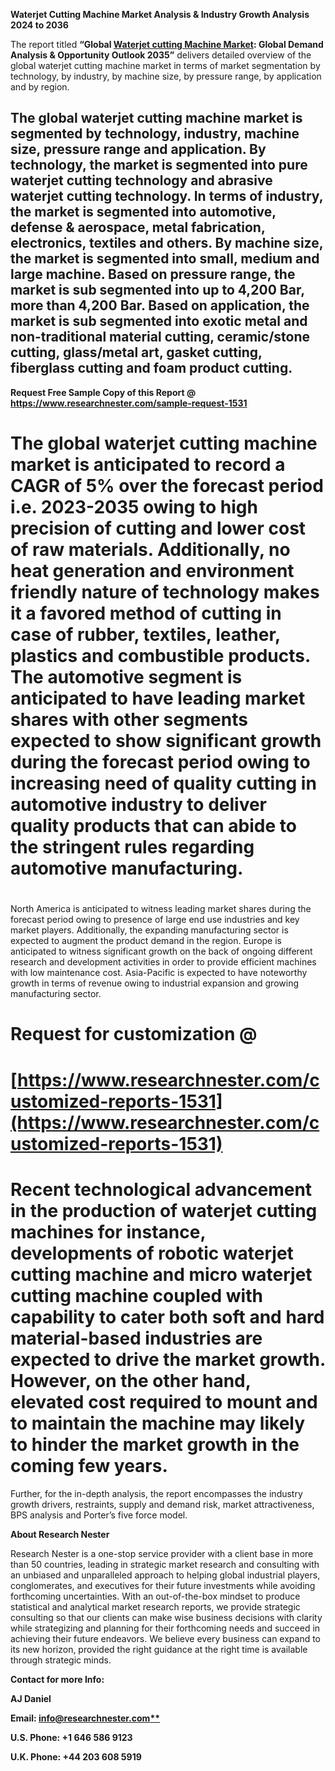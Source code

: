 ﻿**Waterjet Cutting Machine Market Analysis & Industry Growth Analysis 2024 to 2036**

The report titled **“Global [Waterjet cutting Machine Market](https://www.researchnester.com/reports/waterjet-cutting-machines-market/1531): Global Demand Analysis & Opportunity Outlook 2035”** delivers detailed overview of the global waterjet cutting machine market in terms of market segmentation by technology, by industry, by machine size, by pressure range, by application and by region.
## The global waterjet cutting machine market is segmented by technology, industry, machine size, pressure range and application. By technology, the market is segmented into pure waterjet cutting technology and abrasive waterjet cutting technology. In terms of industry, the market is segmented into automotive, defense & aerospace, metal fabrication, electronics, textiles and others. By machine size, the market is segmented into small, medium and large machine. Based on pressure range, the market is sub segmented into up to 4,200 Bar, more than 4,200 Bar. Based on application, the market is sub segmented into exotic metal and non-traditional material cutting, ceramic/stone cutting, glass/metal art, gasket cutting, fiberglass cutting and foam product cutting.
**Request Free Sample Copy of this Report @ <https://www.researchnester.com/sample-request-1531>** 
# The global waterjet cutting machine market is anticipated to record a CAGR of 5% over the forecast period i.e. 2023-2035 owing to high precision of cutting and lower cost of raw materials. Additionally, no heat generation and environment friendly nature of technology makes it a favored method of cutting in case of rubber, textiles, leather, plastics and combustible products. The automotive segment is anticipated to have leading market shares with other segments expected to show significant growth during the forecast period owing to increasing need of quality cutting in automotive industry to deliver quality products that can abide to the stringent rules regarding automotive manufacturing.
#
North America is anticipated to witness leading market shares during the forecast period owing to presence of large end use industries and key market players. Additionally, the expanding manufacturing sector is expected to augment the product demand in the region. Europe is anticipated to witness significant growth on the back of ongoing different research and development activities in order to provide efficient machines with low maintenance cost. Asia-Pacific is expected to have noteworthy growth in terms of revenue owing to industrial expansion and growing manufacturing sector.
# **Request for customization @**
# [**https://www.researchnester.com/customized-reports-1531](https://www.researchnester.com/customized-reports-1531)** 
#
# Recent technological advancement in the production of waterjet cutting machines for instance, developments of robotic waterjet cutting machine and micro waterjet cutting machine coupled with capability to cater both soft and hard material-based industries are expected to drive the market growth. However, on the other hand, elevated cost required to mount and to maintain the machine may likely to hinder the market growth in the coming few years.
Further, for the in-depth analysis, the report encompasses the industry growth drivers, restraints, supply and demand risk, market attractiveness, BPS analysis and Porter’s five force model.

**About Research Nester**

Research Nester is a one-stop service provider with a client base in more than 50 countries, leading in strategic market research and consulting with an unbiased and unparalleled approach to helping global industrial players, conglomerates, and executives for their future investments while avoiding forthcoming uncertainties. With an out-of-the-box mindset to produce statistical and analytical market research reports, we provide strategic consulting so that our clients can make wise business decisions with clarity while strategizing and planning for their forthcoming needs and succeed in achieving their future endeavors. We believe every business can expand to its new horizon, provided the right guidance at the right time is available through strategic minds.

**Contact for more Info:**

**AJ Daniel**

**Email: [info@researchnester.com**](mailto:info@researchnester.com)**

**U.S. Phone: +1 646 586 9123** 

**U.K. Phone: +44 203 608 5919** 
